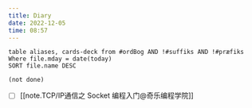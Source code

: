 ```yaml
---
title: Diary
date: 2022-12-05
time: 08:57
---
```


```dataview
table aliases, cards-deck from #ordBog AND !#suffiks AND !#præfiks Where file.mday = date(today)
SORT file.name DESC
```

```tasks
(not done)
```

- [ ] [[note.TCP/IP通信之 Socket 编程入门@奇乐编程学院]]